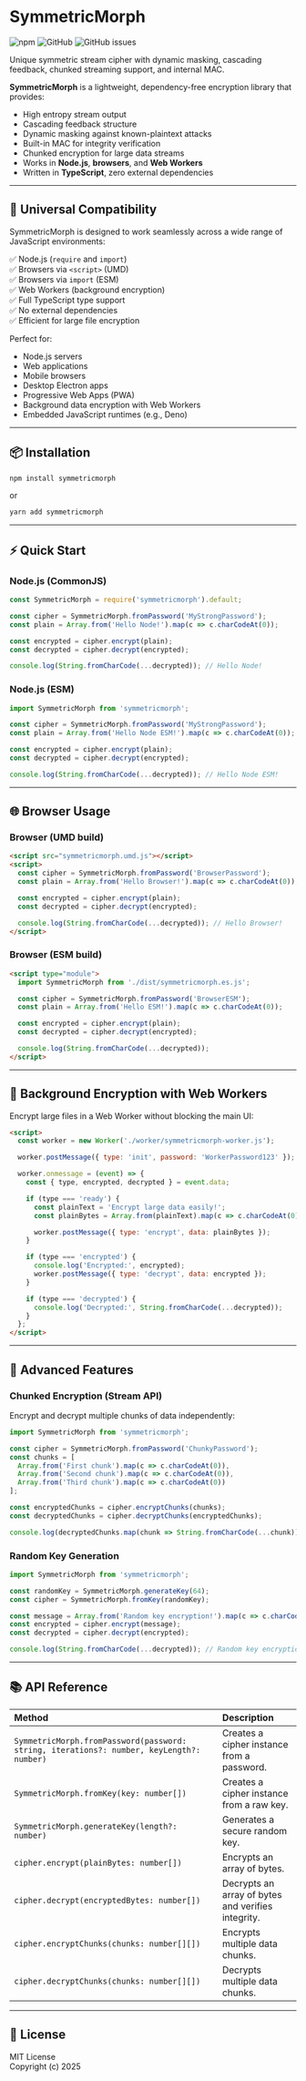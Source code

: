 # SymmetricMorph
![npm](https://img.shields.io/npm/v/symmetricmorph)
![GitHub](https://img.shields.io/github/license/sur-ser/symmetricmorph)
![GitHub issues](https://img.shields.io/github/issues/sur-ser/symmetricmorph)

Unique symmetric stream cipher with dynamic masking, cascading feedback, chunked streaming support, and internal MAC.

**SymmetricMorph** is a lightweight, dependency-free encryption library that provides:

- High entropy stream output
- Cascading feedback structure
- Dynamic masking against known-plaintext attacks
- Built-in MAC for integrity verification
- Chunked encryption for large data streams
- Works in **Node.js**, **browsers**, and **Web Workers**
- Written in **TypeScript**, zero external dependencies

---

## 🚀 Universal Compatibility

SymmetricMorph is designed to work seamlessly across a wide range of JavaScript environments:

✅ Node.js (`require` and `import`)  
✅ Browsers via `<script>` (UMD)  
✅ Browsers via `import` (ESM)  
✅ Web Workers (background encryption)  
✅ Full TypeScript type support  
✅ No external dependencies  
✅ Efficient for large file encryption

Perfect for:

- Node.js servers
- Web applications
- Mobile browsers
- Desktop Electron apps
- Progressive Web Apps (PWA)
- Background data encryption with Web Workers
- Embedded JavaScript runtimes (e.g., Deno)

---

## 📦 Installation

```bash
npm install symmetricmorph
```

or

```bash
yarn add symmetricmorph
```

---

## ⚡ Quick Start

### Node.js (CommonJS)

```javascript
const SymmetricMorph = require('symmetricmorph').default;

const cipher = SymmetricMorph.fromPassword('MyStrongPassword');
const plain = Array.from('Hello Node!').map(c => c.charCodeAt(0));

const encrypted = cipher.encrypt(plain);
const decrypted = cipher.decrypt(encrypted);

console.log(String.fromCharCode(...decrypted)); // Hello Node!
```

### Node.js (ESM)

```typescript
import SymmetricMorph from 'symmetricmorph';

const cipher = SymmetricMorph.fromPassword('MyStrongPassword');
const plain = Array.from('Hello Node ESM!').map(c => c.charCodeAt(0));

const encrypted = cipher.encrypt(plain);
const decrypted = cipher.decrypt(encrypted);

console.log(String.fromCharCode(...decrypted)); // Hello Node ESM!
```

---

## 🌐 Browser Usage

### Browser (UMD build)

```html
<script src="symmetricmorph.umd.js"></script>
<script>
  const cipher = SymmetricMorph.fromPassword('BrowserPassword');
  const plain = Array.from('Hello Browser!').map(c => c.charCodeAt(0));

  const encrypted = cipher.encrypt(plain);
  const decrypted = cipher.decrypt(encrypted);

  console.log(String.fromCharCode(...decrypted)); // Hello Browser!
</script>
```

### Browser (ESM build)

```html
<script type="module">
  import SymmetricMorph from './dist/symmetricmorph.es.js';

  const cipher = SymmetricMorph.fromPassword('BrowserESM');
  const plain = Array.from('Hello ESM!').map(c => c.charCodeAt(0));

  const encrypted = cipher.encrypt(plain);
  const decrypted = cipher.decrypt(encrypted);

  console.log(String.fromCharCode(...decrypted));
</script>
```

---

## 🧠 Background Encryption with Web Workers

Encrypt large files in a Web Worker without blocking the main UI:

```html
<script>
  const worker = new Worker('./worker/symmetricmorph-worker.js');

  worker.postMessage({ type: 'init', password: 'WorkerPassword123' });

  worker.onmessage = (event) => {
    const { type, encrypted, decrypted } = event.data;

    if (type === 'ready') {
      const plainText = 'Encrypt large data easily!';
      const plainBytes = Array.from(plainText).map(c => c.charCodeAt(0));

      worker.postMessage({ type: 'encrypt', data: plainBytes });
    }

    if (type === 'encrypted') {
      console.log('Encrypted:', encrypted);
      worker.postMessage({ type: 'decrypt', data: encrypted });
    }

    if (type === 'decrypted') {
      console.log('Decrypted:', String.fromCharCode(...decrypted));
    }
  };
</script>
```

---

## 🧩 Advanced Features

### Chunked Encryption (Stream API)

Encrypt and decrypt multiple chunks of data independently:

```typescript
import SymmetricMorph from 'symmetricmorph';

const cipher = SymmetricMorph.fromPassword('ChunkyPassword');
const chunks = [
  Array.from('First chunk').map(c => c.charCodeAt(0)),
  Array.from('Second chunk').map(c => c.charCodeAt(0)),
  Array.from('Third chunk').map(c => c.charCodeAt(0))
];

const encryptedChunks = cipher.encryptChunks(chunks);
const decryptedChunks = cipher.decryptChunks(encryptedChunks);

console.log(decryptedChunks.map(chunk => String.fromCharCode(...chunk)).join(' '));
```

### Random Key Generation

```typescript
import SymmetricMorph from 'symmetricmorph';

const randomKey = SymmetricMorph.generateKey(64);
const cipher = SymmetricMorph.fromKey(randomKey);

const message = Array.from('Random key encryption!').map(c => c.charCodeAt(0));
const encrypted = cipher.encrypt(message);
const decrypted = cipher.decrypt(encrypted);

console.log(String.fromCharCode(...decrypted)); // Random key encryption!
```

---

## 📚 API Reference

| Method | Description |
|:---|:---|
| `SymmetricMorph.fromPassword(password: string, iterations?: number, keyLength?: number)` | Creates a cipher instance from a password. |
| `SymmetricMorph.fromKey(key: number[])` | Creates a cipher instance from a raw key. |
| `SymmetricMorph.generateKey(length?: number)` | Generates a secure random key. |
| `cipher.encrypt(plainBytes: number[])` | Encrypts an array of bytes. |
| `cipher.decrypt(encryptedBytes: number[])` | Decrypts an array of bytes and verifies integrity. |
| `cipher.encryptChunks(chunks: number[][])` | Encrypts multiple data chunks. |
| `cipher.decryptChunks(chunks: number[][])` | Decrypts multiple data chunks. |

---

## 📄 License

MIT License  
Copyright (c) 2025
